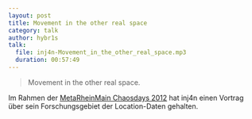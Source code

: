 ```yaml
---
layout: post
title: Movement in the other real space
category: talk
author: hybr1s
talk:
  file: inj4n-Movement_in_the_other_real_space.mp3
  duration: 00:57:49
---
```

> Movement in the other real space.

Im Rahmen der [MetaRheinMain Chaosdays 2012](http://mrmcd.net/wiki/start) hat inj4n einen Vortrag über sein Forschungsgebiet der Location-Daten gehalten.  

